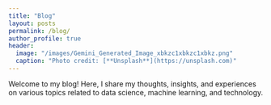 ```yaml
---
title: "Blog"
layout: posts
permalink: /blog/
author_profile: true
header:
  image: "/images/Gemini_Generated_Image_xbkzc1xbkzc1xbkz.png"
  caption: "Photo credit: [**Unsplash**](https://unsplash.com)"
---
```


Welcome to my blog! Here, I share my thoughts, insights, and experiences on various topics related to data science, machine learning, and technology.
